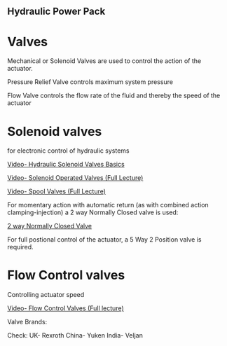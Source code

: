 ## Hydraulic Power Pack

# Valves

Mechanical or Solenoid Valves are used to control the action of the actuator. 

Pressure Relief Valve controls maximum system pressure

Flow Valve controls the flow rate of the fluid and thereby the speed of the actuator





# Solenoid valves 

for electronic control of hydraulic systems

[Video- Hydraulic Solenoid Valves Basics](https://www.youtube.com/watch?v=c4KXmR8QuPo)

[Video- Solenoid Operated Valves (Full Lecture)](https://www.youtube.com/watch?v=CKyYF4DNyZ8)

[Video- Spool Valves (Full Lecture)](https://www.youtube.com/watch?v=Jfdmrm4A99s)


For momentary action with automatic return (as with combined action clamping-injection) a 2 way Normally Closed valve is used:

[2 way Normally Closed Valve](https://www.youtube.com/watch?v=IR6yFLXYBxc)


For full postional control of the actuator, a 5 Way 2 Position valve is required.


# Flow Control valves

Controlling actuator speed

[Video- Flow Control Valves (Full lecture)](https://www.youtube.com/watch?v=Tn3bsiQx1Ug)


Valve Brands:

Check:
UK- Rexroth
China- Yuken
India- Veljan

